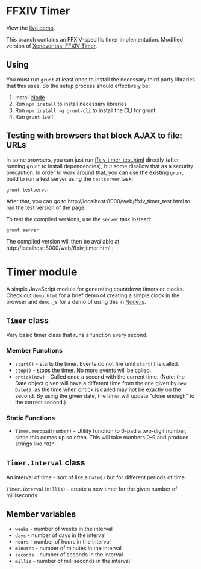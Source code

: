 # FFXIV Timer

View the [live demo](https://ffxiv-js-timer.herokuapp.com/).

This branch contains an FFXIV-specific timer implementation. Modified version of [Xenoveritas' FFXIV Timer](https://github.com/Xenoveritas/js-timer/tree/ffxiv).

## Using

You must run `grunt` at least once to install the necessary third party libraries that this uses. So the setup process should effectively be:

1. Install [Node](https://nodejs.org/)
2. Run `npm install` to install necessary libraries
3. Run `npm install -g grunt-cli` to install the CLI for grunt
4. Run `grunt` itself

## Testing with browsers that block AJAX to file: URLs

In some browsers, you can just run [ffxiv_timer_test.html](web/ffxiv_timer_test.html) directly (after running `grunt` to install dependencies), but some disallow that as a security precaution. In order to work around that, you can use the existing `grunt` build to run a test server using the `testserver` task:

    grunt testserver

After that, you can go to http://localhost:8000/web/ffxiv_timer_test.html to run the test version of the page.

To test the compiled versions, use the `server` task instead:

    grunt server

The compiled version will then be available at http://localhost:8000/web/ffxiv_timer.html .

# Timer module

A simple JavaScript module for generating countdown timers or clocks. Check out `demo.html` for a brief demo of creating a simple clock in the browser and `demo.js` for a demo of using this in [Node.js](http://nodejs.org).

## `Timer` class

Very basic timer class that runs a function every second.

### Member Functions

* `start()` - starts the timer. Events do not fire until `start()` is called.
* `stop()` - stops the timer. No more events will be called.
* `ontick(now)` - Called once a second with the current time. (Note: the Date object given will have a different time from the one given by `new Date()`, as the time when ontick is called may not be exactly on the second. By using the given date, the timer will update "close enough" to the correct second.)

### Static Functions

* `Timer.zeropad(number)` - Utility function to 0-pad a two-digit number, since this comes up so often. This will take numbers 0-9 and produce strings like `"01"`.

## `Timer.Interval` class

An interval of time - sort of like a `Date()` but for different periods of time.

`Timer.Interval(millis)` - create a new timer for the given number of milliseconds

## Member variables

* `weeks` - number of weeks in the interval
* `days` - number of days in the interval
* `hours` - number of hours in the interval
* `minutes` - number of minutes in the interval
* `seconds` - number of seconds in the interval
* `millis` - number of milliseconds in the interval
